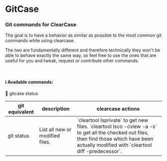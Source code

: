 # GitCase
### Git commands for ClearCase

The goal is to have a behavior as similar as possible to the most common git commands while using clearcase.

The two are fundamentally different and therefore technically they won't be able to behave exactly the same way, so feel free to use the ones that are useful for you and tweak, request or contribute other commands.

<br>

#### :information_source: Available commands:

:pushpin: gitcase status

| git equivalent | description | clearcase actions |
| --- | --- | --- |
| git status | List all new or modified files. | ´cleartool lsprivate´ to get new files. ´cleartool lsco -cview -a -s´ to get all the checked out files, then find those which have been actually modified with ´cleartool diff -predecessor´. |
